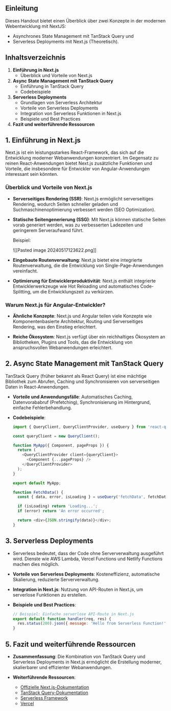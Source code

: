 ## Einleitung

Dieses Handout bietet einen Überblick über zwei Konzepte in der modernen Webentwicklung mit NextJS: 

- Asynchrones State Management mit TanStack Query und
- Serverless Deployments mit Next.js (Theoretisch). 

## Inhaltsverzeichnis
1. **Einführung in Next.js**
    - Überblick und Vorteile von Next.js
2. **Async State Management mit TanStack Query**
    - Einführung in TanStack Query
    - Codebeispiele
3. **Serverless Deployments**
    - Grundlagen von Serverless Architektur
    - Vorteile von Serverless Deployments
    - Integration von Serverless Funktionen in Next.js
    - Beispiele und Best Practices
5. **Fazit und weiterführende Ressourcen**

## 1. Einführung in Next.js

Next.js ist ein leistungsstarkes React-Framework, das sich auf die Entwicklung moderner Webanwendungen konzentriert. Im Gegensatz zu reinen React-Anwendungen bietet Next.js zusätzliche Funktionen und Vorteile, die insbesondere für Entwickler von Angular-Anwendungen interessant sein könnten.

### Überblick und Vorteile von Next.js

- **Serverseitiges Rendering (SSR)**: Next.js ermöglicht serverseitiges Rendering, wodurch Seiten schneller geladen und Suchmaschinenoptimierung verbessert werden (SEO Optimization).

- **Statische Seitengenerierung (SSG)**: Mit Next.js können statische Seiten vorab generiert werden, was zu verbesserten Ladezeiten und geringerem Serveraufwand führt.

	Beispiel:

	![[Pasted image 20240517123622.png]]

- **Eingebaute Routenverwaltung**: Next.js bietet eine integrierte Routenverwaltung, die die Entwicklung von Single-Page-Anwendungen vereinfacht.

- **Optimierung für Entwicklerproduktivität**: Next.js enthält integrierte Entwicklerwerkzeuge wie Hot Reloading und automatisches Code-Splitting, um die Entwicklungszeit zu verkürzen.

### Warum Next.js für Angular-Entwickler?

- **Ähnliche Konzepte**: Next.js und Angular teilen viele Konzepte wie Komponentenbasierte Architektur, Routing und Serverseitiges Rendering, was den Einstieg erleichtert.

- **Reiche Ökosystem**: Next.js verfügt über ein reichhaltiges Ökosystem an Bibliotheken, Plugins und Tools, das die Entwicklung von anspruchsvollen Webanwendungen erleichtert.

## 2. Async State Management mit TanStack Query
TanStack Query (früher bekannt als React Query) ist eine mächtige Bibliothek zum Abrufen, Caching und Synchronisieren von serverseitigen Daten in React-Anwendungen.

- **Vorteile und Anwendungsfälle**: Automatisches Caching, Datenvorababruf (Prefetching), Synchronisierung im Hintergrund, einfache Fehlerbehandlung.

- **Codebeispiele**:
    ```typescript
    import { QueryClient, QueryClientProvider, useQuery } from 'react-query';

    const queryClient = new QueryClient();

    function MyApp({ Component, pageProps }) {
      return (
        <QueryClientProvider client={queryClient}>
          <Component {...pageProps} />
        </QueryClientProvider>
      );
    }

    export default MyApp;

    function FetchData() {
      const { data, error, isLoading } = useQuery('fetchData', fetchDataFromAPI);

      if (isLoading) return 'Loading...';
      if (error) return 'An error occurred';

      return <div>{JSON.stringify(data)}</div>;
    }
    ```

## 3. Serverless Deployments

-  Serverless bedeutet, dass der Code ohne Serververwaltung ausgeführt wird. Dienste wie AWS Lambda, Vercel Functions und Netlify Functions machen dies möglich.

- **Vorteile von Serverless Deployments**: Kosteneffizienz, automatische Skalierung, reduzierte Serververwaltung.

- **Integration in Next.js**: Nutzung von API-Routen in Next.js, um serverlose Funktionen zu erstellen.

- **Beispiele und Best Practices**:
    ```javascript
    // Beispiel: Einfache serverlose API-Route in Next.js
    export default function handler(req, res) {
      res.status(200).json({ message: 'Hello from Serverless Function!' });
    }
    ```

## 5. Fazit und weiterführende Ressourcen
- **Zusammenfassung**: Die Kombination von TanStack Query und Serverless Deployments in Next.js ermöglicht die Erstellung moderner, skalierbarer und effizienter Webanwendungen.

- **Weiterführende Ressourcen**:
    - [Offizielle Next.js-Dokumentation](https://nextjs.org/docs)
    - [TanStack Query-Dokumentation](https://tanstack.com/query/v4)
    - [Serverless Framework](https://www.serverless.com/)
    - [Vercel](https://vercel.com/docs)

